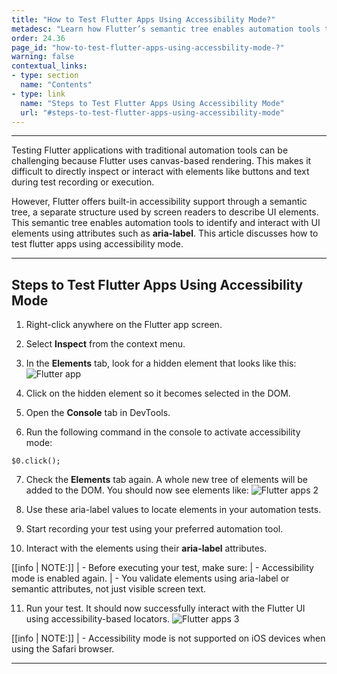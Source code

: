 ```yaml
---
title: "How to Test Flutter Apps Using Accessibility Mode?"
metadesc: "Learn how Flutter’s semantic tree enables automation tools to identify and interact with UI elements, overcoming canvas-based rendering challenges."
order: 24.36
page_id: "how-to-test-flutter-apps-using-accessbility-mode-?"
warning: false
contextual_links:
- type: section
  name: "Contents"
- type: link
  name: "Steps to Test Flutter Apps Using Accessibility Mode"
  url: "#steps-to-test-flutter-apps-using-accessibility-mode"
---
```


---

Testing Flutter applications with traditional automation tools can be challenging because Flutter uses canvas-based rendering. This makes it difficult to directly inspect or interact with elements like buttons and text during test recording or execution.

However, Flutter offers built-in accessibility support through a semantic tree, a separate structure used by screen readers to describe UI elements. This semantic tree enables automation tools to identify and interact with UI elements using attributes such as **aria-label**. This article discusses how to test flutter apps using accessibility mode. 

---

## **Steps to Test Flutter Apps Using Accessibility Mode**

1. Right-click anywhere on the Flutter app screen.

2. Select **Inspect** from the context menu.

3. In the **Elements** tab, look for a hidden element that looks like this:
   ![Flutter app](https://s3.amazonaws.com/static-docs.testsigma.com/new_images/projects/faq/Flutter_Apps_1.png)

4. Click on the hidden element so it becomes selected in the DOM. 

5. Open the **Console** tab in DevTools.

6. Run the following command in the console to activate accessibility mode:

```
$0.click();
```
7. Check the **Elements** tab again. A whole new tree of elements will be added to the DOM. You should now see elements like:
   ![Flutter apps 2](https://s3.amazonaws.com/static-docs.testsigma.com/new_images/projects/faq/Flutter_apps_2.png)

8. Use these aria-label values to locate elements in your automation tests. 

9. Start recording your test using your preferred automation tool.

10. Interact with the elements using their **aria-label** attributes. 

[[info | NOTE:]]
| - Before executing your test, make sure:
|     - Accessibility mode is enabled again.
|     - You validate elements using aria-label or semantic attributes, not just visible screen text.
 
11. Run your test. It should now successfully interact with the Flutter UI using accessibility-based locators.
    ![Flutter apps 3](https://s3.amazonaws.com/static-docs.testsigma.com/new_images/projects/faq/Flutter_3.png)
    
[[info | NOTE:]]
| - Accessibility mode is not supported on iOS devices when using the Safari browser.

---